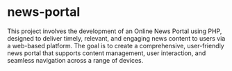 # news-portal
This project involves the development of an Online News Portal using PHP, designed to deliver timely, relevant, and engaging news content to users via a web-based platform. The goal is to create a comprehensive, user-friendly news portal that supports content management, user interaction, and seamless navigation across a range of devices.

